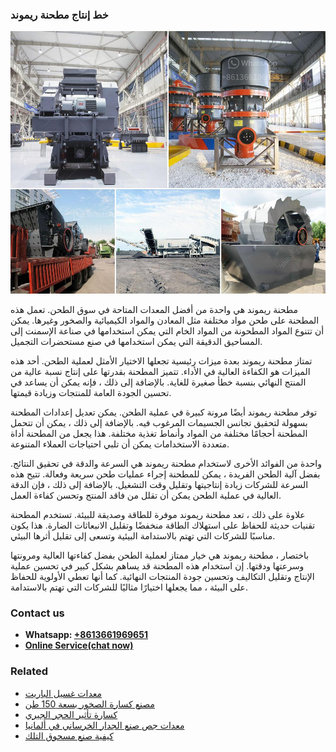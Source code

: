 <h3>خط إنتاج مطحنة ريموند</h3><img src='1701850883.jpg' alt=''><p>مطحنة ريموند هي واحدة من أفضل المعدات المتاحة في سوق الطحن. تعمل هذه المطحنة على طحن مواد مختلفة مثل المعادن والمواد الكيميائية والصخور وغيرها. يمكن أن تتنوع المواد المطحونة من المواد الخام التي يمكن استخدامها في صناعة الإسمنت إلى المساحيق الدقيقة التي يمكن استخدامها في صنع مستحضرات التجميل.</p><p>تمتاز مطحنة ريموند بعدة ميزات رئيسية تجعلها الاختيار الأمثل لعملية الطحن. أحد هذه الميزات هو الكفاءة العالية في الأداء. تتميز المطحنة بقدرتها على إنتاج نسبة عالية من المنتج النهائي بنسبة خطأ صغيرة للغاية. بالإضافة إلى ذلك ، فإنه يمكن أن يساعد في تحسين الجودة العامة للمنتجات وزيادة قيمتها.</p><p>توفر مطحنة ريموند أيضًا مرونة كبيرة في عملية الطحن. يمكن تعديل إعدادات المطحنة بسهولة لتحقيق تجانس الجسيمات المرغوب فيه. بالإضافة إلى ذلك ، يمكن أن تتحمل المطحنة أحجامًا مختلفة من المواد وأنماط تغذية مختلفة. هذا يجعل من المطحنة أداة متعددة الاستخدامات يمكن أن تلبي احتياجات العملاء المتنوعة.</p><p>واحدة من الفوائد الأخرى لاستخدام مطحنة ريموند هي السرعة والدقة في تحقيق النتائج. بفضل آلية الطحن الفريدة ، يمكن للمطحنة إجراء عمليات طحن سريعة وفعالة. تتيح هذه السرعة للشركات زيادة إنتاجيتها وتقليل وقت التشغيل. بالإضافة إلى ذلك ، فإن الدقة العالية في عملية الطحن يمكن أن تقلل من فاقد المنتج وتحسن كفاءة العمل.</p><p>علاوة على ذلك ، تعد مطحنة ريموند موفرة للطاقة وصديقة للبيئة. تستخدم المطحنة تقنيات حديثة للحفاظ على استهلاك الطاقة منخفضًا وتقليل الانبعاثات الضارة. هذا يكون مناسبًا للشركات التي تهتم بالاستدامة البيئية وتسعى إلى تقليل أثرها البيئي.</p><p>باختصار ، مطحنة ريموند هي خيار ممتاز لعملية الطحن بفضل كفاءتها العالية ومرونتها وسرعتها ودقتها. إن استخدام هذه المطحنة قد يساهم بشكل كبير في تحسين عملية الإنتاج وتقليل التكاليف وتحسين جودة المنتجات النهائية. كما أنها تعطي الأولوية للحفاظ على البيئة ، مما يجعلها اختيارًا مثاليًا للشركات التي تهتم بالاستدامة.</p><h3>Contact us</h3><ul><li><strong>Whatsapp:&nbsp;<a href="https://wa.me/8613661969651">+8613661969651</a></strong></li><li><a href="https://swt.shibang-china.com/?git&amp;zhl&amp;خط إنتاج مطحنة ريموند"><strong>Online Service(chat now)</strong></a></li></ul><h3>Related</h3><ul><li><a href='معدات غسيل الباريت.md'>معدات غسيل الباريت</a></li><li><a href='مصنع كسارة الصخور بسعة 150 طن.md'>مصنع كسارة الصخور بسعة 150 طن</a></li><li><a href='كسارة تأثير الحجر الجيري.md'>كسارة تأثير الحجر الجيري</a></li><li><a href='معدات جص صنع الجدار الخرساني في ألمانيا.md'>معدات جص صنع الجدار الخرساني في ألمانيا</a></li><li><a href='كيفية صنع مسحوق التلك.md'>كيفية صنع مسحوق التلك</a></li></ul>